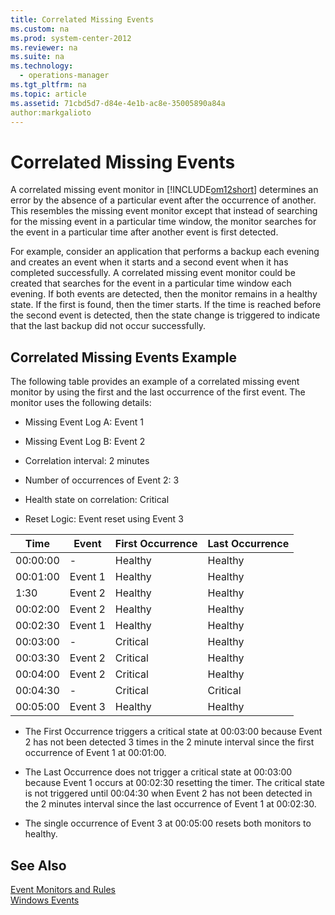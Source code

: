 ```yaml
---
title: Correlated Missing Events
ms.custom: na
ms.prod: system-center-2012
ms.reviewer: na
ms.suite: na
ms.technology: 
  - operations-manager
ms.tgt_pltfrm: na
ms.topic: article
ms.assetid: 71cbd5d7-d84e-4e1b-ac8e-35005890a84a
author:markgalioto
---
```

# Correlated Missing Events
A correlated missing event monitor in [!INCLUDE[om12short](../../om/manage/includes/om12short_md.md)] determines an error by the absence of a particular event after the occurrence of another. This resembles the missing event monitor except that instead of searching for the missing event in a particular time window, the monitor searches for the event in a particular time after another event is first detected.  
  
For example, consider an application that performs a backup each evening and creates an event when it starts and a second event when it has completed successfully. A correlated missing event monitor could be created that searches for the event in a particular time window each evening. If both events are detected, then the monitor remains in a healthy state. If the first is found, then the timer starts. If the time is reached before the second event is detected, then the state change is triggered to indicate that the last backup did not occur successfully.  
  
## Correlated Missing Events Example  
The following table provides an example of a correlated missing event monitor by using the first and the last occurrence of the first event.  The monitor uses the following details:  
  
-   Missing Event Log A: Event 1  
  
-   Missing Event Log B: Event 2  
  
-   Correlation interval: 2 minutes  
  
-   Number of occurrences of Event 2: 3  
  
-   Health state on correlation: Critical  
  
-   Reset Logic: Event reset using Event 3  
  
|Time|Event|First Occurrence|Last Occurrence|  
|--------|---------|--------------------|-------------------|  
|00:00:00|\-|Healthy|Healthy|  
|00:01:00|Event 1|Healthy|Healthy|  
|1:30|Event 2|Healthy|Healthy|  
|00:02:00|Event 2|Healthy|Healthy|  
|00:02:30|Event 1|Healthy|Healthy|  
|00:03:00|\-|Critical|Healthy|  
|00:03:30|Event 2|Critical|Healthy|  
|00:04:00|Event 2|Critical|Healthy|  
|00:04:30|\-|Critical|Critical|  
|00:05:00|Event 3|Healthy|Healthy|  
  
-   The First Occurrence triggers a critical state at 00:03:00 because Event 2 has not been detected 3 times in the 2 minute interval since the first occurrence of Event 1 at 00:01:00.  
  
-   The Last Occurrence does not trigger a critical state at 00:03:00 because Event 1 occurs at 00:02:30 resetting the timer. The critical state is not triggered until 00:04:30 when Event 2 has not been detected in the 2 minutes interval since the last occurrence of Event 1 at 00:02:30.  
  
-   The single occurrence of Event 3 at 00:05:00 resets both monitors to healthy.  
  
## See Also  
[Event Monitors and Rules](../../om/manage/Event-Monitors-and-Rules.md)  
[Windows Events](../../om/manage/Windows-Events.md)  
  
